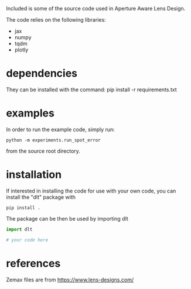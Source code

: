 Included is some of the source code used in Aperture Aware Lens Design.

The code relies on the following libraries:
* jax
* numpy
* tqdm
* plotly

# dependencies
They can be installed with the command:
    pip install -r requirements.txt

# examples
In order to run the example code, simply run:

    python -m experiments.run_spot_error

from the source root directory.

# installation
If interested in installing the code for use with your own code, you can install the "dlt" package with

    pip install .

The package can be then be used by importing dlt
```python
import dlt

# your code here
```

# references
Zemax files are from <https://www.lens-designs.com/>
